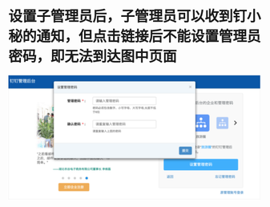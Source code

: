 # 设置子管理员后，子管理员可以收到钉小秘的通知，但点击链接后不能设置管理员密码，即无法到达图中页面
![屏幕快照 2018-06-30 下午4.26.51](media/15303456115979/%E5%B1%8F%E5%B9%95%E5%BF%AB%E7%85%A7%202018-06-30%20%E4%B8%8B%E5%8D%884.26.51.png)


